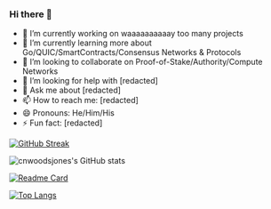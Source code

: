 ### Hi there 👋

- 🔭 I’m currently working on waaaaaaaaaay too many projects
- 🌱 I’m currently learning more about Go/QUIC/SmartContracts/Consensus Networks & Protocols 
- 👯 I’m looking to collaborate on Proof-of-Stake/Authority/Compute Networks
- 🤔 I’m looking for help with [redacted]
- 💬 Ask me about [redacted]
- 📫 How to reach me: [redacted]
- 😄 Pronouns: He/Him/His
- ⚡ Fun fact: [redacted]

[![GitHub Streak](https://github-readme-streak-stats.herokuapp.com/?user=cnwoodsjones)](https://git.io/streak-stats)

![cnwoodsjones's GitHub stats](https://github-readme-stats.vercel.app/api?username=cnwoodsjones&count_private=true&show_icons=true&theme=gotham)

[![Readme Card](https://github-readme-stats.vercel.app/api/pin/?username=cnwoodsjones&repo=github-readme-stats)](https://github.com/cnwoodsjones/github-readme-stats)

[![Top Langs](https://github-readme-stats.vercel.app/api/top-langs/?username=cnwoodsjones&langs_count=8)](https://github.com/cnwoodsjones/github-readme-stats)


<!--
Updating README.md work in-process, v.0001

**cnwoodsjones/cnwoodsjones** is a ✨ _special_ ✨ repository because its `README.md` (this file) appears on your GitHub profile.

Here are some ideas to get you started:

- 🔭 I’m currently working on ...
- 🌱 I’m currently learning ...
- 👯 I’m looking to collaborate on ...
- 🤔 I’m looking for help with ...
- 💬 Ask me about ...
- 📫 How to reach me: ...
- 😄 Pronouns: ...
- ⚡ Fun fact: ...
-->
